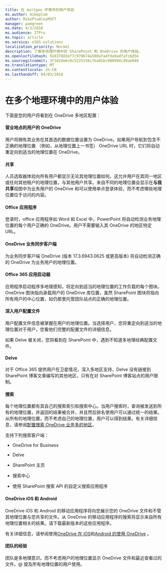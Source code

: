 ```yaml
---
title: 在 multgeo 环境中的用户体验
ms.author: mikeplum
author: MikePlumleyMSFT
manager: pamgreen
ms.date: 4/3/2018
ms.audience: ITPro
ms.topic: article
ms.service: o365-solutions
localization_priority: Normal
description: 了解多地理环境中的 SharePoint 和 OneDrive 的用户体验。
ms.openlocfilehash: 91837883ef7c970674a500afa4fda9adfafc6d5b
ms.sourcegitcommit: 3f3d2de6c0c5225156cfba01bc980994cd9ae848
ms.translationtype: MT
ms.contentlocale: zh-CN
ms.lasthandoff: 04/03/2018
---
```

# <a name="user-experience-in-a-multi-geo-environment"></a>在多个地理环境中的用户体验

下面是您的用户将看到在 OneDrive 多地区配置：

#### <a name="users-onedrive-for-business-location"></a>营业地点的用户的 OneDrive

用户将拥有其业务在其首选的数据位置设置为 OneDrive。如果用户导航到包含不正确的地理位置 （例如，从地理位置上一书签） OneDrive URL 时，它们将自动重定向到适当的地理位置在 OneDrive。

#### <a name="sharing"></a>共享

人员选取器体验向所有用户都显示无论其地理位置如何。这允许用户在其同一地区或任何其他租户的地理位置，与其他用户共享。来自不同的地理位置会显示在**与我共享**视图中为业务用户的 OneDrive 和可以使用单点登录体验，而不考虑哪些地理位置位于访问的内容。

#### <a name="office-applications"></a>Office 应用程序

登录时，office 应用程序如 Word 和 Excel 中，PowerPoint 将自动检测业务地理位置的每个用户正确的 OneDrive。用户不需要输入其 OneDrive 的地区特定 URL。

#### <a name="onedrive-for-business-sync-client"></a>OneDrive 业务同步客户端

为业务同步客户端 OneDrive (版本 17.3.6943.0625 或更高版本) 将自动检测正确的 OneDrive 为业务用户的地理位置。

#### <a name="office-365-app-launcher"></a>Office 365 应用启动器

应用程序启动程序多地理感知，将定向到适当的地理位置的工作负载的每个图块。OneDrive 图块指向承载用户的 OneDrive 库位置，虽然 SharePoint 图块将指向所有用户的中心位置，如仍那里托管团队站点的正确的地理位置。

#### <a name="delve-user-profiles"></a>深入用户配置文件

用户配置文件信息被掌握在用户的地理位置。当选择用户，您将重定向到适当的地理位置对于用户，您看他们完整的配置文件的详细信息。

如果 Delve 被关闭，您将看到在 SharePoint 中，遇到不知道多地理经典配置文件。

#### <a name="delve"></a>Delve

对于 Office 365 提供用户在卫星情况，深入多地区支持，Delve 没有链接到 SharePoint 博客文章编写的其他地区，只有在对 SharePoint 博客站点的用户限制。

#### <a name="search"></a>搜索

每个地理位置都有其自己的搜索索引和搜索中心。当用户搜索时，查询被发送到所有的地理位置，并返回的结果被合并，并且然后排名使用户可以通过统一的结果。从所有的地理位置，而不考虑自己的地理位置，用户可以得到结果。有关详细信息，请参阅[配置搜索 OneDrive 业务多的地区](configure-search-for-multi-geo.md)。

支持下列搜索客户端：

-   OneDrive for Business

-   Delve

-   SharePoint 主页

-   搜索中心

-   使用 SharePoint 搜索 API 的自定义搜索应用程序

#### <a name="onedrive-ios-and-android"></a>OneDrive iOS 和 Android 

OneDrive iOS 和 Android 的移动应用程序将向您展示您的 OneDrive 文件和不管其地理位置与您共享的文件。从 OneDrive 的移动应用程序的搜索将显示来自所有地理位置相关的结果。请下载最新版本的这些应用程序。

有关详细信息，请参阅使用[OneDrive 在 iOS](https://support.office.com/article/08d5c5b2-ccc6-40eb-a244-fe3597a3c247)和[Android 的使用 OneDrive](https://support.office.com/article/eee1d31c-792d-41d4-8132-f9621b39eb36) 。

#### <a name="teams-experience"></a>团队的经验

团队是多地理意识。而不考虑用户的地理位置显示 OneDrive 文件和最近查看过的文件。@ 提及所有地理位置的用户使用。
